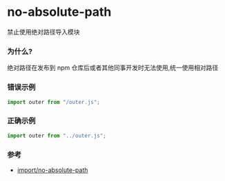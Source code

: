 # no-absolute-path

禁止使用绝对路径导入模块

### 为什么?

绝对路径在发布到 npm 仓库后或者其他同事开发时无法使用,统一使用相对路径

### 错误示例

```js
import outer from "/outer.js";
```

### 正确示例

```js
import outer from "../outer.js";
```

### 参考

- [import/no-absolute-path](https://github.com/benmosher/eslint-plugin-import/blob/master/docs/rules/no-absolute-path.md)
